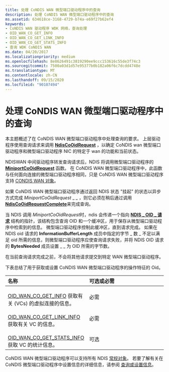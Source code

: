 ```yaml
---
title: 处理 CoNDIS WAN 微型端口驱动程序中的查询
description: 处理 CoNDIS WAN 微型端口驱动程序中的查询
ms.assetid: 634618ce-3168-4729-b74a-e69f27b62ef4
keywords:
- CoNDIS WAN 驱动程序 WDK 网络，查询处理
- OID_WAN_CO_GET_INFO
- OID_WAN_CO_GET_LINK_INFO
- OID_WAN_CO_GET_STATS_INFO
- 查询 WDK CoNDIS WAN
ms.date: 04/20/2017
ms.localizationpriority: medium
ms.openlocfilehash: 8e8626491c3819290ee9ccc153616c55de3f74c3
ms.sourcegitcommit: 7500a03d1d57e95377b0b182a06f6c7dcdd4748e
ms.translationtype: MT
ms.contentlocale: zh-CN
ms.lasthandoff: 09/15/2020
ms.locfileid: "90107494"
---
```

# <a name="handling-queries-in-a-condis-wan-miniport-driver"></a>处理 CoNDIS WAN 微型端口驱动程序中的查询





本主题概述了在 CoNDIS WAN 微型端口驱动程序中处理查询的要求。 上层驱动程序使用查询请求来调用 [**NdisCoOidRequest**](/windows-hardware/drivers/ddi/ndis/nf-ndis-ndiscooidrequest) ，以确定 CoNDIS wan 微型端口驱动程序和微型端口驱动程序 NIC 的特定于 wan 的功能和当前状态。

NDISWAN 中间驱动程序转发查询请求后，NDIS 将调用微型端口驱动程序的 [**MiniportCoOidRequest**](/windows-hardware/drivers/ddi/ndis/nc-ndis-miniport_co_oid_request) 函数。 在 CoNDIS WAN 微型端口驱动程序中，此函数与任何面向连接的微型端口驱动程序相同，只是 CoNDIS WAN 微型端口驱动程序支持 [CONDIS WAN 对象](/windows-hardware/drivers/ddi/ntddndis/index)。

如果 CoNDIS WAN 微型端口驱动程序通过返回 NDIS 状态 "挂起" 的状态以异步方式完成 *MiniportCoOidRequest* \_ \_ ，则它必须在稍后通过调用 [**NdisCoOidRequestComplete**](/windows-hardware/drivers/ddi/ndis/nf-ndis-ndiscooidrequestcomplete)来完成查询。

当 NDIS 调用 *MiniportCoOidRequest*时，ndis 会传递一个指向 [**NDIS \_ OID \_ 请求**](/windows-hardware/drivers/ddi/ndis/ns-ndis-_ndis_oid_request) 结构的指针，该结构包含查询 OID 和一个缓冲区，用于保存从微型端口驱动程序中检索到的信息。 微型端口驱动程序控制此缓冲区，直到请求完成。 如果在 NDIS oid 请求的 **InformationBufferLength** 成员中指定的字节 \_ 数 \_ 不足以满足 oid 所需的信息，则微型端口驱动程序应使查询请求失败，并将 NDIS OID 请求的 **BytesNeeded** 成员设置 \_ \_ 为 OID 所需的字节数。

在当前查询请求完成之前，不会将其他请求提交到特定 WAN 微型端口驱动程序。

下表总结了用于获取或设置 CoNDIS WAN 微型端口驱动程序的操作特征的 Oid。

<table>
<colgroup>
<col width="50%" />
<col width="50%" />
</colgroup>
<thead>
<tr class="header">
<th align="left">名称</th>
<th align="left">可选或必需</th>
</tr>
</thead>
<tbody>
<tr class="odd">
<td align="left"><p></p>
<a href="/windows-hardware/drivers/network/oid-wan-co-get-info" data-raw-source="[OID_WAN_CO_GET_INFO](./oid-wan-co-get-info.md)">OID_WAN_CO_GET_INFO</a> 获取有关 (VCs) 的虚拟连接的信息。</td>
<td align="left"><p>必需</p></td>
</tr>
<tr class="even">
<td align="left"><p></p>
<a href="/windows-hardware/drivers/network/oid-wan-co-get-link-info" data-raw-source="[OID_WAN_CO_GET_LINK_INFO](./oid-wan-co-get-link-info.md)">OID_WAN_CO_GET_LINK_INFO</a> 获取有关 VC 的信息。</td>
<td align="left"><p>必需</p></td>
</tr>
<tr class="odd">
<td align="left"><p></p>
<a href="/windows-hardware/drivers/network/oid-wan-co-get-stats-info" data-raw-source="[OID_WAN_CO_GET_STATS_INFO](./oid-wan-co-get-stats-info.md)">OID_WAN_CO_GET_STATS_INFO</a> 获取 VC 的统计信息。</td>
<td align="left"><p>可选</p></td>
</tr>
</tbody>
</table>

 

CoNDIS WAN 微型端口驱动程序可以支持所有 NDIS [常规对象](/previous-versions/windows/hardware/network/ff546510(v=vs.85))。 若要了解有关在 CoNDIS 微型端口驱动程序中设置信息的详细信息，请参阅 [查询或设置信息](querying-or-setting-information.md)。

